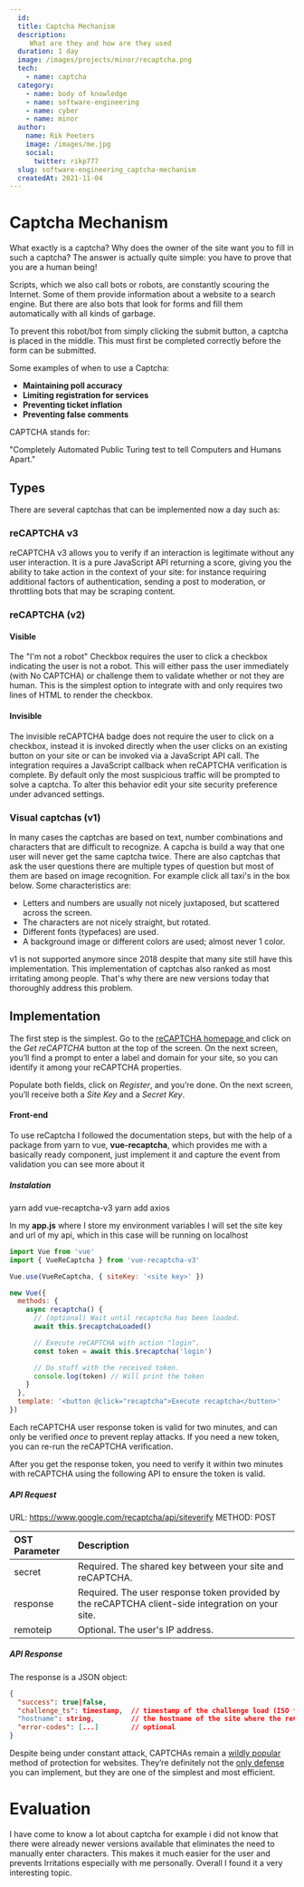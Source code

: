```yaml
---
  id:
  title: Captcha Mechanism
  description:
     What are they and how are they used 
  duration: 1 day
  image: /images/projects/minor/recaptcha.png
  tech:
    - name: captcha
  category:
    - name: body of knowledge
    - name: software-engineering
    - name: cyber
    - name: minor
  author:
    name: Rik Peeters
    image: /images/me.jpg
    social:
      twitter: rikp777
  slug: software-engineering_captcha-mechanism
  createdAt: 2021-11-04
---
```


# Captcha Mechanism 

What exactly is a captcha? Why does the owner of the site want you to fill in such a captcha? The answer is actually quite simple: you have to prove that you are a human being!

Scripts, which we also call bots or robots, are constantly scouring the Internet. Some of them provide information about a website to a search engine. But there are also bots that look for forms and fill them automatically with all kinds of garbage.

To prevent this robot/bot from simply clicking the submit button, a captcha is placed in the middle. This must first be completed correctly before the form can be submitted.

Some examples of when to use a Captcha:

- **Maintaining poll accuracy**
- **Limiting registration for services**
- **Preventing ticket inflation**
- **Preventing false comments**

CAPTCHA stands for: 

"Completely Automated Public Turing test to tell Computers and Humans Apart."

## Types

There are several captchas that can be implemented now a day such as:

### reCAPTCHA v3

reCAPTCHA v3 allows you to verify if an interaction is legitimate without any user interaction. It is a pure JavaScript API returning a score, giving you the ability to take action in the context of your site: for instance requiring additional factors of authentication, sending a post to moderation, or throttling bots that may be scraping content.

### reCAPTCHA (v2)

#### Visible 

The "I'm not a robot" Checkbox requires the user to click a checkbox indicating the user is not a robot. This will either pass the user immediately (with No CAPTCHA) or challenge them to validate whether or not they are human. This is the simplest option to integrate with and only requires two lines of HTML to render the checkbox.

#### Invisible 

The invisible reCAPTCHA badge does not require the user to click on a checkbox, instead it is invoked directly when the user clicks on an existing button on your site or can be invoked via a JavaScript API call. The integration requires a JavaScript callback when reCAPTCHA verification is complete. By default only the most suspicious traffic will be prompted to solve a captcha. To alter this behavior edit your site security preference under advanced settings.

### Visual captchas (v1)

In many cases the captchas are based on text, number combinations and characters that are difficult to recognize. A capcha is build a way that one user will never get the same captcha twice. There are also captchas that ask the user questions there are multiple types of question but most of them are based on image recognition. For example click all taxi's in the box below. Some characteristics are:

- Letters and numbers are usually not nicely juxtaposed, but scattered across the screen.
- The characters are not nicely straight, but rotated.
- Different fonts (typefaces) are used.
- A background image or different colors are used; almost never 1 color.

v1 is not supported anymore since 2018 despite that many site still have this implementation. This implementation of captchas also ranked as most irritating among people. That's why there are new versions today that thoroughly address this problem.

## Implementation 

The first step is the simplest. Go to the [reCAPTCHA homepage ](https://www.google.com/recaptcha/intro/index.html)and click on the *Get reCAPTCHA* button at the top of the screen. On the next screen, you’ll find a prompt to enter a label and domain for your site, so you can identify it among your reCAPTCHA properties.

Populate both fields, click on *Register*, and you’re done. On the next screen, you’ll receive both a *Site Key* and a *Secret Key*.



#### Front-end

To use reCaptcha I followed the documentation steps, but with the help of a package from yarn to vue, **vue-recaptcha**, which provides me with a basically ready component, just implement it and capture the event from validation you can see more about it

##### Instalation

yarn add vue-recaptcha-v3
yarn add axios

In my **app.js** where I store my environment variables I will set the site key and url of my api, which in this case will be running on localhost

```javascript
import Vue from 'vue'
import { VueReCaptcha } from 'vue-recaptcha-v3'

Vue.use(VueReCaptcha, { siteKey: '<site key>' })

new Vue({
  methods: {
    async recaptcha() {
      // (optional) Wait until recaptcha has been loaded.
      await this.$recaptchaLoaded()

      // Execute reCAPTCHA with action "login".
      const token = await this.$recaptcha('login')

      // Do stuff with the received token.
      console.log(token) // Will print the token
    }
  },
  template: '<button @click="recaptcha">Execute recaptcha</button>'
})
```

Each reCAPTCHA user response token is valid for two minutes, and can only be verified *once* to prevent replay attacks. If you need a new token, you can re-run the reCAPTCHA verification.

After you get the response token, you need to verify it within two minutes with reCAPTCHA using the following API to ensure the token is valid.

##### API Request

URL: https://www.google.com/recaptcha/api/siteverify 				METHOD: POST

| OST Parameter | Description                                                  |
| :------------ | :----------------------------------------------------------- |
| secret        | Required. The shared key between your site and reCAPTCHA.    |
| response      | Required. The user response token provided by the reCAPTCHA client-side integration on your site. |
| remoteip      | Optional. The user's IP address.                             |

##### API Response 

The response is a JSON object:

```json
{
  "success": true|false,
  "challenge_ts": timestamp,  // timestamp of the challenge load (ISO format yyyy-MM-dd'T'HH:mm:ssZZ)
  "hostname": string,         // the hostname of the site where the reCAPTCHA was solved
  "error-codes": [...]        // optional
}
```



Despite being under constant attack, CAPTCHAs remain a [wildly popular](https://trends.builtwith.com/widgets/captcha) method of protection for websites. They’re definitely not the [only defense](http://www.creativebloq.com/web-design/website-security-tips-protect-your-site-7122853) you can implement, but they are one of the simplest and most efficient.

# Evaluation 

I have come to know a lot about captcha for example i did not know that there were already newer versions available that eliminates the need to manually enter characters. This makes it much easier for the user and prevents Irritations especially with me personally. Overall I found it a very interesting topic.
